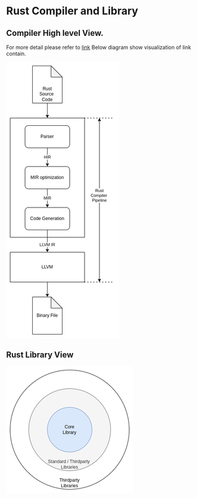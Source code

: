 
# Rust Compiler and Library

## Compiler High level View.

For more detail please refer to [link](https://rustc-dev-guide.rust-lang.org/overview.html)
Below diagram show visualization of link contain.

![Compiler Pipeline](img/Compiler.png)

## Rust Library View

![Library Structure](img/Library.png)

